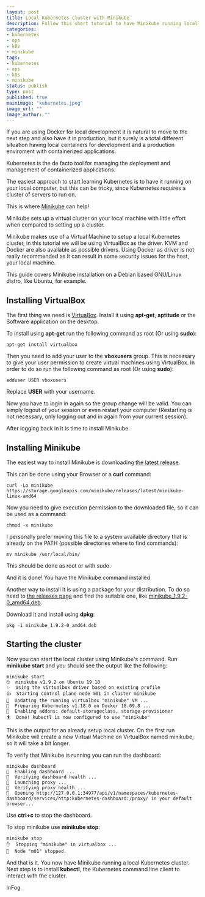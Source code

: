 ```yaml
---
layout: post
title: Local Kubernetes cluster with Minikube
description: Follow this short tutorial to have Minikube running locally to start learning Kubernetes.
categories:
- kubernetes
- ops
- k8s
- minikube
tags:
- kubernetes
- ops
- k8s
- minikube
status: publish
type: post
published: true
mainimage: "kubernetes.jpeg"
image_url: ""
image_author: ""
---
```


If you are using Docker for local development it is natural to move to the next
step and also have it in production, but it surely is a total different situation
having local containers for development and a production enviroment with containerized
applications.

Kubernetes is the de facto tool for managing the deployment and management of
containerized applications.

The easiest approach to start learning Kubernetes is to have it running on your
local computer, but this can be tricky, since Kubernetes requires a cluster of
servers to run on.

This is where [Minikube](https://github.com/kubernetes/minikube) can help!

Minikube sets up a virtual cluster on your local machine with little effort when
compared to setting up a cluster.

Minikube makes use of a Virtual Machine to setup a local Kubernetes cluster, in
this tutorial we will be using VirtualBox as the driver. KVM and Docker are also
available as possible drivers. Using Docker as driver is not really recommended
as it can result in some security issues for the host, your local machine.

This guide covers Minikube installation on a Debian based GNU/Linux distro, like
Ubuntu, for example.

## Installing VirtualBox

The first thing we need is [VirtuaBox](https://www.virtualbox.org/). Install it
using **apt-get**, **aptitude** or the Software application on the desktop.

To install using **apt-get** run the following command as root (Or using **sudo**):

```
apt-get install virtualbox
```

Then you need to add your user to the **vboxusers** group. This is necessary to
give your user permission to create virtual machines using VirtualBox. In order
to do so run the following command as root (Or using **sudo**):

```
adduser USER vboxusers
```

Replace **USER** with your username.

Now you have to login in again so the group change will be valid. You can simply
logout of your session or even restart your computer (Restarting is not necessary,
only logging out and in again from your current session).

After logging back in it is time to install Minikube.

## Installing Minikube

The easiest way to install Minikube is downloading
[the latest release](https://storage.googleapis.com/minikube/releases/latest/minikube-linux-amd64).

This can be done using your Browser or a **curl** command:

```
curl -Lo minikube https://storage.googleapis.com/minikube/releases/latest/minikube-linux-amd64
```

Now you need to give execution permission to the downloaded file, so it can be
used as a command:

```
chmod -x minikube
```

I personally prefer moving this file to a system available directory that is
already on the PATH (possible directories where to find commands):

```
mv minikube /usr/local/bin/
```

This should be done as root or with sudo.

And it is done! You have the Minikube command installed.

Another way to install it is using a package for your distribution. To do so
head to [the releases page](https://github.com/kubernetes/minikube/releases) and
find the suitable one, like [minikube_1.9.2-0_amd64.deb](https://github.com/kubernetes/minikube/releases/download/v1.9.2/minikube_1.9.2-0_amd64.deb).

Download it and install using **dpkg**:

```
pkg -i minikube_1.9.2-0_amd64.deb
```

## Starting the cluster

Now you can start the local cluster using Minikube's command. Run **minikube start**
and you should see the output like the following:

```
minikube start
🙄  minikube v1.9.2 on Ubuntu 19.10
✨  Using the virtualbox driver based on existing profile
👍  Starting control plane node m01 in cluster minikube
🏃  Updating the running virtualbox "minikube" VM ...
🐳  Preparing Kubernetes v1.18.0 on Docker 18.09.8 ...
🌟  Enabling addons: default-storageclass, storage-provisioner
🏄  Done! kubectl is now configured to use "minikube"
```

This is the output for an already setup local cluster. On the first run Minikube
will create a new Virtual Machine on VirtualBox named minikube, so it will take
a bit longer.

To verify that Minikube is running you can run the dashboard:

```
minikube dashboard
🔌  Enabling dashboard ...
🤔  Verifying dashboard health ...
🚀  Launching proxy ...
🤔  Verifying proxy health ...
🎉  Opening http://127.0.0.1:34977/api/v1/namespaces/kubernetes-dashboard/services/http:kubernetes-dashboard:/proxy/ in your default browser...
```

Use **ctrl+c** to stop the dashboard.

To stop minikube use **minikube stop**:

```
minikube stop
✋  Stopping "minikube" in virtualbox ...
🛑  Node "m01" stopped.
```

And that is it. You now have Minikube running a local Kubernetes cluster. Next
step is to install **kubectl**, the Kubernetes command line client to interact
with the cluster.

InFog
